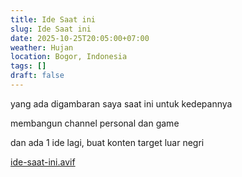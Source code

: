 ```yaml
---
title: Ide Saat ini
slug: Ide Saat ini
date: 2025-10-25T20:05:00+07:00
weather: Hujan
location: Bogor, Indonesia
tags: []
draft: false
---
```


yang ada digambaran saya saat ini untuk kedepannya

membangun channel personal dan game

dan ada 1 ide lagi, buat konten target luar negri

[ide-saat-ini.avif](ide-saat-ini.avif)
